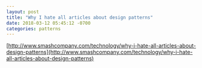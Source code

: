 ```yaml
---
layout: post
title: "Why I hate all articles about design patterns"
date: 2018-03-12 05:45:12 -0700
categories: patterns
---
```

[http://www.smashcompany.com/technology/why-i-hate-all-articles-about-design-patterns](http://www.smashcompany.com/technology/why-i-hate-all-articles-about-design-patterns)
